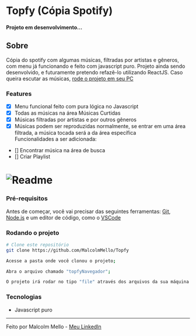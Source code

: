 <h1>Topfy (Cópia Spotify)</h1>

<h4>Projeto em desenvolvimento...</h4>

<h2>Sobre</h2>

<p>Cópia do spotify com algumas músicas, filtradas por artistas e gêneros, com menu já funcionando e feito com javascript puro. Projeto ainda sendo desenvolvido, e futuramente pretendo refazê-lo utilizando ReactJS. Caso queira escutar as músicas, <a href="### Rodando o projeto">rode o projeto em seu PC</a>
</p>

### Features
- [x] Menu funcional feito com pura lógica no Javascript
- [x] Todas as músicas na área Músicas Curtidas
- [x] Músicas filtradas por artistas e por outros gêneros
- [x] Músicas podem ser reproduzidas normalmente, se entrar em uma área filtrada, a música tocada será a da área específica </br>
Funcionalidades a ser adicionada:
- [] Encontrar música na área de busca
- [] Criar Playlist



<h1>
    <img alt="Readme" title= "Readme" src="./gifs/topfy1.gif" />
</h1>

### Pré-requisitos
Antes de começar, você vai precisar das seguintes ferramentas: [Git](https://git-scm.com), [Node.js](https://nodejs.org/en/) e um editor de código, como o [VSCode](https://code.visualstudio.com/)

### Rodando o projeto
```bash
# Clone este repositório
git clone https://github.com/MalcolmMello/Topfy

Acesse a pasta onde você clonou o projeto;

Abra o arquivo chamado "topfyNavegador";

O projeto irá rodar no tipo "file" através dos arquivos da sua máquina.

```

### Tecnologias
- Javascript puro

---
Feito por Malcolm Mello - [Meu LinkedIn](https://www.linkedin.com/in/malcolm-de-mello-a8208a224/)
